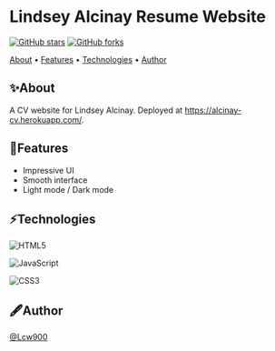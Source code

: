 # Lindsey Alcinay Resume Website 

[![GitHub stars](https://img.shields.io/github/stars/Lcw900/Linsdsey-Alcinay-CV.svg?style=social&label=Star&maxAge=2592000)](https://github.com/Lcw900/Linsdsey-Alcinay-CV) [![GitHub forks](https://img.shields.io/github/forks/Lcw900/Linsdsey-Alcinay-CV.svg?style=social&label=Fork&maxAge=2592000)](https://github.com/Lcw900/Linsdsey-Alcinay-CV)

<p>
    <a href="#✨About">About</a> •
    <a href="#💫Features">Features</a> •
    <a href="#⚡Technologies">Technologies</a> •
    <a href="#🖋️Author">Author</a>
</p>

## ✨About

A CV website for Lindsey Alcinay. Deployed at https://alcinay-cv.herokuapp.com/.

## 💫Features

-   Impressive UI
-   Smooth interface
-   Light mode / Dark mode

## ⚡Technologies

![HTML5](https://img.shields.io/badge/HTML5-E34F26?style=for-the-badge&logo=html5&logoColor=white)

![JavaScript](https://img.shields.io/badge/JavaScript-F7DF1E?style=for-the-badge&logo=javascript&logoColor=black)

![CSS3](https://img.shields.io/badge/CSS3-1572B6?style=for-the-badge&logo=css3&logoColor=white)

## 🖋️Author

[@Lcw900](https://github.com/Lcw900)
